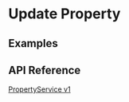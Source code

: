 # Update Property

## Examples

## API Reference

[PropertyService v1](https://github.com/apache/skywalking-banyandb/blob/main/api/proto/banyandb/property/v1/docs.md#propertyservice)
